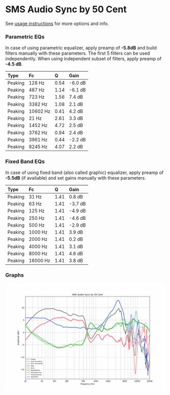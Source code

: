 # SMS Audio Sync by 50 Cent
See [usage instructions](https://github.com/jaakkopasanen/AutoEq#usage) for more options and info.

### Parametric EQs
In case of using parametric equalizer, apply preamp of **-5.8dB** and build filters manually
with these parameters. The first 5 filters can be used independently.
When using independent subset of filters, apply preamp of **-4.5 dB**.

| Type    | Fc       |    Q | Gain    |
|:--------|:---------|:-----|:--------|
| Peaking | 128 Hz   | 0.54 | -6.0 dB |
| Peaking | 487 Hz   | 1.14 | -6.1 dB |
| Peaking | 723 Hz   | 1.56 | 7.4 dB  |
| Peaking | 3382 Hz  | 1.08 | 2.1 dB  |
| Peaking | 10602 Hz | 0.41 | 4.2 dB  |
| Peaking | 21 Hz    | 2.61 | 3.3 dB  |
| Peaking | 1452 Hz  | 4.72 | 2.5 dB  |
| Peaking | 3762 Hz  | 0.94 | 2.4 dB  |
| Peaking | 3961 Hz  | 0.44 | -2.2 dB |
| Peaking | 8245 Hz  | 4.07 | 2.2 dB  |

### Fixed Band EQs
In case of using fixed band (also called graphic) equalizer, apply preamp of **-5.5dB**
(if available) and set gains manually with these parameters.

| Type    | Fc       |    Q | Gain    |
|:--------|:---------|:-----|:--------|
| Peaking | 31 Hz    | 1.41 | 0.8 dB  |
| Peaking | 63 Hz    | 1.41 | -3.7 dB |
| Peaking | 125 Hz   | 1.41 | -4.9 dB |
| Peaking | 250 Hz   | 1.41 | -4.6 dB |
| Peaking | 500 Hz   | 1.41 | -2.9 dB |
| Peaking | 1000 Hz  | 1.41 | 3.9 dB  |
| Peaking | 2000 Hz  | 1.41 | 0.2 dB  |
| Peaking | 4000 Hz  | 1.41 | 3.1 dB  |
| Peaking | 8000 Hz  | 1.41 | 4.6 dB  |
| Peaking | 16000 Hz | 1.41 | 3.8 dB  |

### Graphs
![](./SMS%20Audio%20Sync%20by%2050%20Cent.png)